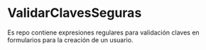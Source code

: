# ValidarClavesSeguras
Es repo contiene expresiones regulares para validación claves en formularios para la creación de un usuario.

